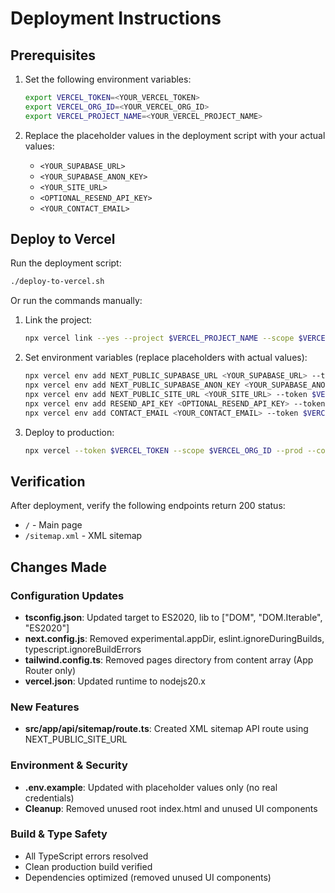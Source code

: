 # Deployment Instructions

## Prerequisites

1. Set the following environment variables:
   ```bash
   export VERCEL_TOKEN=<YOUR_VERCEL_TOKEN>
   export VERCEL_ORG_ID=<YOUR_VERCEL_ORG_ID>
   export VERCEL_PROJECT_NAME=<YOUR_VERCEL_PROJECT_NAME>
   ```

2. Replace the placeholder values in the deployment script with your actual values:
   - `<YOUR_SUPABASE_URL>`
   - `<YOUR_SUPABASE_ANON_KEY>`
   - `<YOUR_SITE_URL>`
   - `<OPTIONAL_RESEND_API_KEY>`
   - `<YOUR_CONTACT_EMAIL>`

## Deploy to Vercel

Run the deployment script:
```bash
./deploy-to-vercel.sh
```

Or run the commands manually:

1. Link the project:
   ```bash
   npx vercel link --yes --project $VERCEL_PROJECT_NAME --scope $VERCEL_ORG_ID --token $VERCEL_TOKEN
   ```

2. Set environment variables (replace placeholders with actual values):
   ```bash
   npx vercel env add NEXT_PUBLIC_SUPABASE_URL <YOUR_SUPABASE_URL> --token $VERCEL_TOKEN --scope $VERCEL_ORG_ID --yes
   npx vercel env add NEXT_PUBLIC_SUPABASE_ANON_KEY <YOUR_SUPABASE_ANON_KEY> --token $VERCEL_TOKEN --scope $VERCEL_ORG_ID --yes
   npx vercel env add NEXT_PUBLIC_SITE_URL <YOUR_SITE_URL> --token $VERCEL_TOKEN --scope $VERCEL_ORG_ID --yes
   npx vercel env add RESEND_API_KEY <OPTIONAL_RESEND_API_KEY> --token $VERCEL_TOKEN --scope $VERCEL_ORG_ID --yes
   npx vercel env add CONTACT_EMAIL <YOUR_CONTACT_EMAIL> --token $VERCEL_TOKEN --scope $VERCEL_ORG_ID --yes
   ```

3. Deploy to production:
   ```bash
   npx vercel --token $VERCEL_TOKEN --scope $VERCEL_ORG_ID --prod --confirm
   ```

## Verification

After deployment, verify the following endpoints return 200 status:
- `/` - Main page
- `/sitemap.xml` - XML sitemap

## Changes Made

### Configuration Updates
- **tsconfig.json**: Updated target to ES2020, lib to ["DOM", "DOM.Iterable", "ES2020"]
- **next.config.js**: Removed experimental.appDir, eslint.ignoreDuringBuilds, typescript.ignoreBuildErrors
- **tailwind.config.ts**: Removed pages directory from content array (App Router only)
- **vercel.json**: Updated runtime to nodejs20.x

### New Features
- **src/app/api/sitemap/route.ts**: Created XML sitemap API route using NEXT_PUBLIC_SITE_URL

### Environment & Security
- **.env.example**: Updated with placeholder values only (no real credentials)
- **Cleanup**: Removed unused root index.html and unused UI components

### Build & Type Safety
- All TypeScript errors resolved
- Clean production build verified
- Dependencies optimized (removed unused UI components)